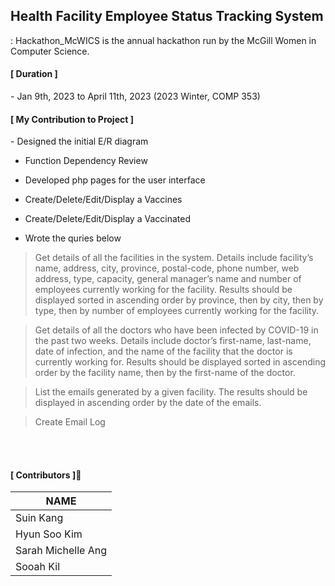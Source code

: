 
## Health Facility Employee Status Tracking System
: Hackathon_McWICS is the annual hackathon run by the McGill Women in Computer Science. 


<h4>[ Duration ]</h4>
- Jan 9th, 2023 to April 11th, 2023 (2023 Winter, COMP 353)

<br>

<h4>[ My Contribution to Project ]</h4>
- Designed the initial E/R diagram

- Function Dependency Review

- Developed php pages for the user interface 

- Create/Delete/Edit/Display a Vaccines

- Create/Delete/Edit/Display a Vaccinated

- Wrote the quries below

  
> Get details of all the facilities in the system.
Details include facility’s name, address, city,
province, postal-code, phone number, web
address, type, capacity, general manager’s
name and number of employees currently
working for the facility. Results should be
displayed sorted in ascending order by
province, then by city, then by type, then by
number of employees currently working for
the facility.

>Get details of all the doctors who have been
infected by COVID-19 in the past two
weeks. Details include doctor’s first-name,
last-name, date of infection, and the name
of the facility that the doctor is currently
working for. Results should be displayed
sorted in ascending order by the facility
name, then by the first-name of the doctor.

>List the emails generated by a given facility.
The results should be displayed in
ascending order by the date of the emails.

>Create Email Log






<br>
<br>

<h4> [ Contributors ]🙋‍</h4>

| NAME |
| --- |  
| Suin Kang|  
| Hyun Soo Kim |  
| Sarah Michelle Ang |  
| Sooah Kil |  

<br>
<br>





